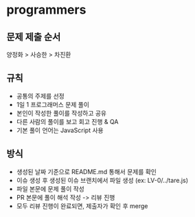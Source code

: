 # programmers

## 문제 제출 순서

양정화 > 사승한 > 차진환

## 규칙

- 공통의 주제를 선정
- 1일 1 프로그래머스 문제 풀이
- 본인이 작성한 풀이를 작성하고 공유
- 다른 사람의 풀이를 보고 회고 진행 & QA
- 기본 풀이 언어는 JavaScript 사용

## 방식

- 생성된 날짜 기준으로 README.md 통해서 문제를 확인
- 이슈 생성 후 생성된 이슈 브랜치에서 파일 생성 (ex: LV-0/../tare.js)
- 파일 본문에 문제 풀이 작성
- PR 본문에 풀이 해석 작성 -> 리뷰 진행
- 모두 리뷰 진행이 완료되면, 제출자가 확인 후 merge
